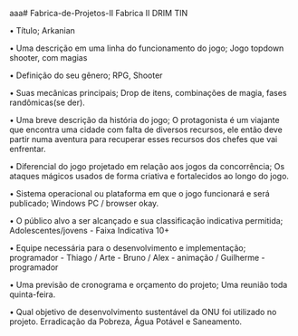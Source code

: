 aaa# Fabrica-de-Projetos-II
Fabrica II DRIM TIN

• Título;
	Arkanian
  
• Uma descrição em uma linha do funcionamento do jogo;
Jogo topdown shooter, com magias 


• Definição do seu gênero;
	RPG, Shooter
  
  
• Suas mecânicas principais;
	Drop de itens, combinações de magia, fases randômicas(se der).
  
  
• Uma breve descrição da história do jogo;
	O protagonista é um viajante que encontra uma cidade com falta de diversos recursos, ele então deve partir numa aventura para recuperar esses recursos dos chefes que vai enfrentar.
  
  
• Diferencial do jogo projetado em relação aos jogos da concorrência;
	Os ataques mágicos usados de forma criativa e fortalecidos ao longo do jogo.
  
  
• Sistema operacional ou plataforma em que o jogo funcionará e será publicado;
	Windows PC / browser okay.
  
  
• O público alvo a ser alcançado e sua classificação indicativa permitida;
	Adolescentes/jovens  -  Faixa  Indicativa 10+
  
  
• Equipe necessária para o desenvolvimento e implementação;
programador - Thiago  /  Arte - Bruno  / Alex - animação / Guilherme - programador 


• Uma previsão de cronograma e orçamento do projeto;
	Uma reunião toda quinta-feira.
  
  
• Qual objetivo de desenvolvimento sustentável da ONU foi utilizado no projeto.
	Erradicação da Pobreza, Água Potável e Saneamento.
